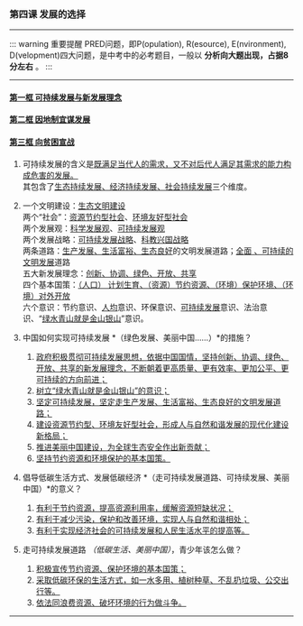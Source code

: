 ### 第四课 发展的选择

---

::: warning 重要提醒
PRED问题，即P(opulation), R(esource), E(nvironment), D(velopment)四大问题，是中考中的必考题目，一般以 **分析向大题出现，占据8分左右** 。
:::

---

#### [第一框 可持续发展与新发展理念](./%E7%AC%AC%E4%B8%80%E6%A1%86%20%E5%8F%AF%E6%8C%81%E7%BB%AD%E5%8F%91%E5%B1%95%E4%B8%8E%E6%96%B0%E5%8F%91%E5%B1%95%E7%90%86%E5%BF%B5)

#### [第二框 因地制宜谋发展](./%E7%AC%AC%E4%BA%8C%E6%A1%86%20%E5%9B%A0%E5%9C%B0%E5%88%B6%E5%AE%9C%E8%B0%8B%E5%8F%91%E5%B1%95)

#### [第三框 向贫困宣战](./%E7%AC%AC%E4%B8%89%E6%A1%86%20%E5%90%91%E8%B4%AB%E5%9B%B0%E5%AE%A3%E6%88%98)

1. 可持续发展的含义是<u>既满足当代人的需求，又不对后代人满足其需求的能力构成危害的发展。</u><br>
   其包含了<u>生态持续发展、经济持续发展、社会持续发展</u>三个维度。

2. 一个文明建设：<u>生态文明建设</u><br>
   两个“社会”：<u>资源节约型社会</u>、<u>环境友好型社会</u><br>
   两个发展观：<u>科学发展观</u>、<u>可持续发展观</u><br>
   两个发展战略：<u>可持续发展战略</u>、<u>科教兴国战略</u><br>
   两条道路：<u>生产发展、生活富裕、生态良好</u>的文明发展道路；<u>全面 、可持续的文明发展</u>道路<br>
   五大新发展理念：<u>创新、协调、绿色、开放、共享</u><br>
   四个基本国策：<u>（人口） 计划生育、（资源）节约资源、（环境）保护环境、（环境）对外开放</u><br>
   六个意识：节约意识、<u>人均</u>意识、环保意识、<u>可持续发展</u>意识、法治意识、“<u>绿水青山就是金山银山</u>”意识。

3. 中国如何实现可持续发展 *（绿色发展、美丽中国……）*的措施？
   1. <u>政府积极贯彻可持续发展思想，依据中国国情，坚持创新、协调、绿色、开放、共享的新发展理念，不断朝着更高质量、更有效率、更加公平、更可持续的方向前进；</u>
   2. <u>树立“绿水青山就是金山银山”的意识；</u>
   3. <u>坚定可持续发展，坚定走生产发展、生活富裕、生态良好的文明发展道路；</u>
   4. <u>建设资源节约型、环境友好型社会，形成人与自然和谐发展的现代化建设新格局；</u>
   5. <u>推进美丽中国建设，为全球生态安全作出新贡献；</u>
   6. <u>坚持节约资源和环境保护的基本国策。</u>

4. 倡导低碳生活方式、发展低碳经济 *（走可持续发展道路、可持续发展、美丽中国）*的意义？
   1. <u>有利于节约资源，提高资源利用率，缓解资源短缺状况；</u>
   2. <u>有利于减少污染，保护和改善环境，实现人与自然和谐相处；</u>
   3. <u>有利于实现经济社会的可持续发展和人民生活水平的提高等。</u>

5. 走可持续发展道路 *（低碳生活、美丽中国）*，青少年该怎么做？
   1. <u>积极宣传节约资源、保护环境的基本国策；</u>
   2. <u>采取低碳环保的生活方式，如一水多用、植树种草、不乱扔垃圾、公交出行等。</u>
   3. <u>依法同浪费资源、破坏环境的行为做斗争。</u>

---